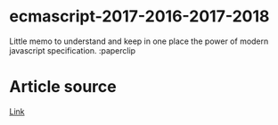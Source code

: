 # ecmascript-2017-2016-2017-2018
Little memo to understand and keep in one place the power of modern javascript specification. :paperclip

# Article source
[Link](https://medium.freecodecamp.org/here-are-examples-of-everything-new-in-ecmascript-2016-2017-and-2018-d52fa3b5a70e)
